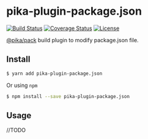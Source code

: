 # pika-plugin-package.json

[![Build Status](https://github.com/yumauri/pika-plugin-package.json/workflows/build/badge.svg)](https://github.com/yumauri/pika-plugin-package.json/actions?workflow=build)
[![Coverage Status](https://coveralls.io/repos/github/yumauri/pika-plugin-package.json/badge.svg?branch=master)](https://coveralls.io/github/yumauri/pika-plugin-package.json?branch=master)
[![License](https://img.shields.io/github/license/yumauri/pika-plugin-package.json.svg?color=yellow)](./LICENSE)

[@pika/pack](https://github.com/pikapkg/pack) build plugin to modify package.json file.

## Install

```bash
$ yarn add pika-plugin-package.json
```

Or using `npm`

```bash
$ npm install --save pika-plugin-package.json
```

## Usage

//TODO
